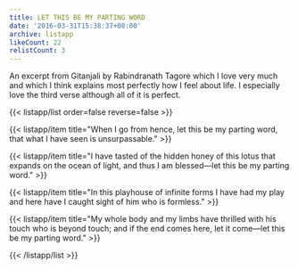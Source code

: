```yaml
---
title: LET THIS BE MY PARTING WORD
date: '2016-03-31T15:38:37+00:00'
archive: listapp
likeCount: 22
relistCount: 3
---
```


An excerpt from Gitanjali by Rabindranath Tagore which I love very much and which I think explains most perfectly how I feel about life. I especially love the third verse although all of it is perfect.

<!--more-->

{{< listapp/list order=false reverse=false >}}

   {{< listapp/item title="When I go from hence, let this be my parting word, that what I have seen is unsurpassable." >}}

   {{< listapp/item title="I have tasted of the hidden honey of this lotus that expands on the ocean of light, and thus I am blessed—let this be my parting word." >}}

   {{< listapp/item title="In this playhouse of infinite forms I have had my play and here have I caught sight of him who is formless." >}}

   {{< listapp/item title="My whole body and my limbs have thrilled with his touch who is beyond touch; and if the end comes here, let it come—let this be my parting word." >}}

{{< /listapp/list >}}

